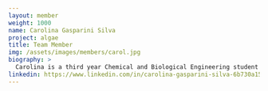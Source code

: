 ```yaml
---
layout: member
weight: 1000
name: Carolina Gasparini Silva
project: algae
title: Team Member
img: /assets/images/members/carol.jpg
biography: >
  Carolina is a third year Chemical and Biological Engineering student in the University of British Columbia. She is passionate about solving real world problems. She is interested in the fields of tissue engineering and green energy, which she hopes to use as a tool to shape the world and improve it.
linkedin: https://www.linkedin.com/in/carolina-gasparini-silva-6b730a153/
---
```

